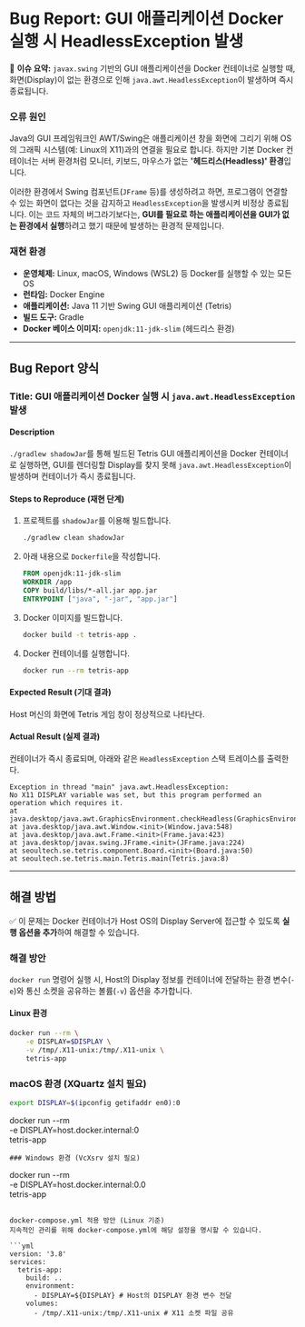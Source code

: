 # Bug Report: GUI 애플리케이션 Docker 실행 시 HeadlessException 발생

🐞 **이슈 요약:** `javax.swing` 기반의 GUI 애플리케이션을 Docker 컨테이너로 실행할 때, 화면(Display)이 없는 환경으로 인해 `java.awt.HeadlessException`이 발생하며 즉시 종료됩니다.

### 오류 원인

Java의 GUI 프레임워크인 AWT/Swing은 애플리케이션 창을 화면에 그리기 위해 OS의 그래픽 시스템(예: Linux의 X11)과의 연결을 필요로 합니다. 하지만 기본 Docker 컨테이너는 서버 환경처럼 모니터, 키보드, 마우스가 없는 **'헤드리스(Headless)' 환경**입니다.

이러한 환경에서 Swing 컴포넌트(`JFrame` 등)를 생성하려고 하면, 프로그램이 연결할 수 있는 화면이 없다는 것을 감지하고 `HeadlessException`을 발생시켜 비정상 종료됩니다. 이는 코드 자체의 버그라기보다는, **GUI를 필요로 하는 애플리케이션을 GUI가 없는 환경에서 실행**하려고 했기 때문에 발생하는 환경적 문제입니다.

### 재현 환경

* **운영체제:** Linux, macOS, Windows (WSL2) 등 Docker를 실행할 수 있는 모든 OS
* **런타임:** Docker Engine
* **애플리케이션:** Java 11 기반 Swing GUI 애플리케이션 (Tetris)
* **빌드 도구:** Gradle
* **Docker 베이스 이미지:** `openjdk:11-jdk-slim` (헤드리스 환경)

---

## Bug Report 양식

### **Title: GUI 애플리케이션 Docker 실행 시 `java.awt.HeadlessException` 발생**

#### **Description**
`./gradlew shadowJar`를 통해 빌드된 Tetris GUI 애플리케이션을 Docker 컨테이너로 실행하면, GUI를 렌더링할 Display를 찾지 못해 `java.awt.HeadlessException`이 발생하며 컨테이너가 즉시 종료됩니다.

#### **Steps to Reproduce (재현 단계)**
1.  프로젝트를 `shadowJar`를 이용해 빌드합니다.
    ```bash
    ./gradlew clean shadowJar
    ```
2.  아래 내용으로 `Dockerfile`을 작성합니다.
    ```dockerfile
    FROM openjdk:11-jdk-slim
    WORKDIR /app
    COPY build/libs/*-all.jar app.jar
    ENTRYPOINT ["java", "-jar", "app.jar"]
    ```
3.  Docker 이미지를 빌드합니다.
    ```bash
    docker build -t tetris-app .
    ```
4.  Docker 컨테이너를 실행합니다.
    ```bash
    docker run --rm tetris-app
    ```

#### **Expected Result (기대 결과)**
Host 머신의 화면에 Tetris 게임 창이 정상적으로 나타난다.

#### **Actual Result (실제 결과)**
컨테이너가 즉시 종료되며, 아래와 같은 `HeadlessException` 스택 트레이스를 출력한다.
```
Exception in thread "main" java.awt.HeadlessException:
No X11 DISPLAY variable was set, but this program performed an operation which requires it.
at java.desktop/java.awt.GraphicsEnvironment.checkHeadless(GraphicsEnvironment.java:208)
at java.desktop/java.awt.Window.<init>(Window.java:548)
at java.desktop/java.awt.Frame.<init>(Frame.java:423)
at java.desktop/javax.swing.JFrame.<init>(JFrame.java:224)
at seoultech.se.tetris.component.Board.<init>(Board.java:50)
at seoultech.se.tetris.main.Tetris.main(Tetris.java:8)
```

---

## 해결 방법

✅ 이 문제는 Docker 컨테이너가 Host OS의 Display Server에 접근할 수 있도록 **실행 옵션을 추가**하여 해결할 수 있습니다.

### **해결 방안**
`docker run` 명령어 실행 시, Host의 Display 정보를 컨테이너에 전달하는 환경 변수(`-e`)와 통신 소켓을 공유하는 볼륨(`-v`) 옵션을 추가합니다.

#### **Linux 환경**
```bash
docker run --rm \
    -e DISPLAY=$DISPLAY \
    -v /tmp/.X11-unix:/tmp/.X11-unix \
    tetris-app
```

### macOS 환경 (XQuartz 설치 필요)
```bash
export DISPLAY=$(ipconfig getifaddr en0):0
```
docker run --rm \
    -e DISPLAY=host.docker.internal:0 \
    tetris-app
```
### Windows 환경 (VcXsrv 설치 필요)
```
docker run --rm \
    -e DISPLAY=host.docker.internal:0.0 \
    tetris-app
```

docker-compose.yml 적용 방안 (Linux 기준)
지속적인 관리를 위해 docker-compose.yml에 해당 설정을 명시할 수 있습니다.

```yml
version: '3.8'
services:
  tetris-app:
    build: ..
    environment:
      - DISPLAY=${DISPLAY} # Host의 DISPLAY 환경 변수 전달
    volumes:
      - /tmp/.X11-unix:/tmp/.X11-unix # X11 소켓 파일 공유
```